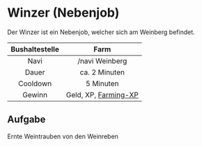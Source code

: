# Winzer (Nebenjob)

Der Winzer ist ein Nebenjob, welcher sich am Weinberg befindet. 



| Bushaltestelle | Farm |
| :-: | :-: |
| Navi | /navi Weinberg |
| Dauer | ca. 2 Minuten|
| Cooldown | 5 Minuten |
| Gewinn | Geld, XP, [Farming-XP](/../../pages/skills/farming.md) |


## Aufgabe
Ernte Weintrauben von den Weinreben
